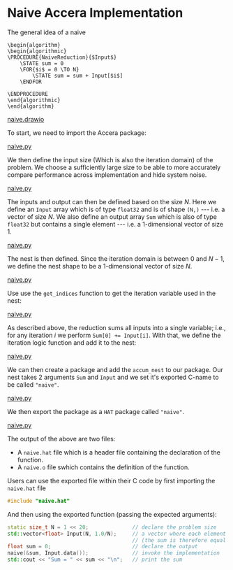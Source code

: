 # Naive Accera Implementation

The general idea of a naive

```algorithm
\begin{algorithm} 
\begin{algorithmic} 
\PROCEDURE{NaiveReduction}{$Input$}
    \STATE sum = 0 
    \FOR{$i$ = 0 \TO N} 
        \STATE sum = sum + Input[$i$]
    \ENDFOR

\ENDPROCEDURE
\end{algorithmic}
\end{algorithm}
```


[naive.drawio](naive.drawio ':include :type=code drawio')

To start, we need to import the Accera package:

[naive.py](naive.py ':include :type=code python :fragment=import-package')

We then define the input size (Which is also the iteration domain) of the problem.
We choose a sufficiently large size to be able to more accurately compare performance across implementation and hide system noise.

[naive.py](naive.py ':include :type=code python :fragment=declare-input-length')

The inputs and output can then be defined based on the size $N$. 
Here we define an `Input` array which is of type `float32` and is of shape `(N,)` --- i.e. a vector of size $N$.
We also define an output array `Sum` which is also of type `float32` but contains a single element --- i.e. a 1-dimensional vector of size 1.

[naive.py](naive.py ':include :type=code python :fragment=declare-inputs')

The nest is then defined. 
Since the iteration domain is between $0$ and $N-1$, we define the nest shape to be a 1-dimensional vector of size $N$.

[naive.py](naive.py ':include :type=code python :fragment=declare-nest')

Use use the `get_indices` function to get the iteration variable used in the nest:

[naive.py](naive.py ':include :type=code python :fragment=get-nest-indices')

As described above, the reduction sums all inputs into a single variable; i.e., for any iteration $i$ we perform `Sum[0] += Input[i]`.
With that, we define the iteration logic function and add it to the nest: 

[naive.py](naive.py ':include :type=code python :fragment=declare-iteration-logic')

We can then create a package and add the `accum_nest` to our package.
Our nest takes $2$ arguments `Sum` and `Input` and we set it's exported C-name to be called `"naive"`.

[naive.py](naive.py ':include :type=code python :fragment=create-package')

We then export the package as a `HAT` package called `"naive"`. 

[naive.py](naive.py ':include :type=code python :fragment=build-package')

The output of the above are two files:
    
- A `naive.hat` file which is a header file containing the declaration of the function.
- A `naive.o` file swhich contains the definition of the function.

Users can use the exported file within their C code by first importing the `naive.hat` file

```cpp
#include "naive.hat"
```

And then using the exported function (passing the expected arguments):

```cpp
static size_t N = 1 << 20;              // declare the problem size
std::vector<float> Input(N, 1.0/N);     // a vector where each element is 1/N
                                        // (the sum is therefore equal to N)
float sum = 0;                          // declare the output
naive(&sum, Input.data());              // invoke the implementation
std::cout << "Sum = " << sum << "\n";   // print the sum
```

